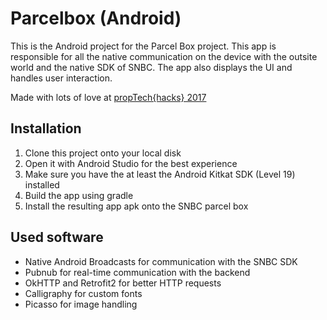 # Parcelbox (Android)

This is the Android project for the Parcel Box project. This app is responsible for all the native communication on the device with the outsite world and the native SDK of SNBC. The app also displays the UI and handles user interaction.

Made with lots of love at [propTech{hacks} 2017](http://proptechhacks.de/)

## Installation
1. Clone this project onto your local disk
1. Open it with Android Studio for the best experience
1. Make sure you have the at least the Android Kitkat SDK (Level 19) installed
1. Build the app using gradle
1. Install the resulting app apk onto the SNBC parcel box

## Used software
* Native Android Broadcasts for communication with the SNBC SDK
* Pubnub for real-time communication with the backend
* OkHTTP and Retrofit2 for better HTTP requests
* Calligraphy for custom fonts
* Picasso for image handling
